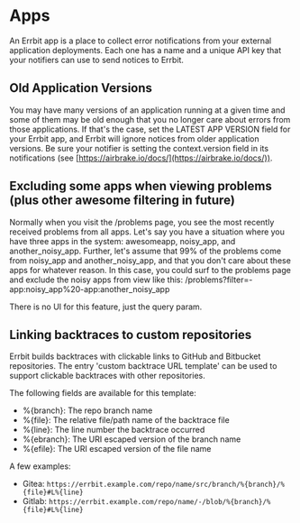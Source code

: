 # Apps

An Errbit app is a place to collect error notifications from your
external application deployments. Each one has a name and a unique API
key that your notifiers can use to send notices to Errbit.

## Old Application Versions

You may have many versions of an application running at a given time and
some of them may be old enough that you no longer care about errors from
those applications. If that's the case, set the LATEST APP VERSION field
for your Errbit app, and Errbit will ignore notices from older
application versions. Be sure your notifier is setting the
context.version field in its notifications (see
[https://airbrake.io/docs/](https://airbrake.io/docs/)).

## Excluding some apps when viewing problems (plus other awesome filtering in future)

Normally when you visit the /problems page, you see the most recently
received problems from all apps. Let's say you have a situation where
you have three apps in the system: awesomeapp, noisy_app, and
another_noisy_app. Further, let's assume that 99% of the problems
come from noisy_app and another_noisy_app, and that you don't care
about these apps for whatever reason. In this case, you could surf
to the problems page and exclude the noisy apps from view like this:
/problems?filter=-app:noisy_app%20-app:another_noisy_app

There is no UI for this feature, just the query param.

## Linking backtraces to custom repositories

Errbit builds backtraces with clickable links to GitHub and Bitbucket
repositories. The entry 'custom backtrace URL template' can be used to
support clickable backtraces with other repositories.

The following fields are available for this template:

- %{branch}: The repo branch name
- %{file}: The relative file/path name of the backtrace file
- %{line}: The line number the backtrace occurred
- %{ebranch}: The URI escaped version of the branch name
- %{efile}: The URI escaped version of the file name

A few examples:

- Gitea: `https://errbit.example.com/repo/name/src/branch/%{branch}/%{file}#L%{line}`
- Gitlab: `https://errbit.example.com/repo/name/-/blob/%{branch}/%{file}#L%{line}`
